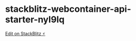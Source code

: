 # stackblitz-webcontainer-api-starter-nyl9lq

[Edit on StackBlitz ⚡️](https://stackblitz.com/edit/stackblitz-webcontainer-api-starter-nyl9lq)